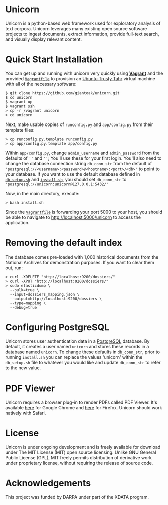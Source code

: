 # Unicorn
Unicorn is a python-based web framework used for exploratory analysis of text corpora.  Unicorn leverages many existing open source software projects to ingest documents, extract information, provide full-text search, and visually display relevant content.

# Quick Start Installation
You can get up and running with unicorn very quickly using [**Vagrant**](https://www.vagrantup.com/) and the provided [`Vagrantfile`](https://github.com/giantoak/unicorn/blob/master/Vagrantfile) to provision an [Ubuntu Trusty Tahr](https://wiki.ubuntu.com/TrustyTahr/ReleaseNotes) virtual machine with all of the necessary software:

```
$ git clone https://github.com/giantoak/unicorn.git
$ cd unicorn
$ vagrant up
$ vagrant ssh
> cp -r /vagrant unicorn
> cd unicorn
```

Next, make usable copies of `runconfig.py` and `app/config.py` from their template files:

```
> cp runconfig.py.template runconfig.py
> cp app/config.py.template app/config.py
```

Within `app/config.py`, change `admin_username` and `admin_password` from the defaults of `''` and `''`; You'll use these for your first login. You'll also need to change the database connection string `db_conn_str` from the default of `'postgresql://<username>:<password>@<hostname>:<port>/<db>'` to point to your database. If you want to use the default database defined in [`db_setup.sh`](https://github.com/giantoak/unicorn/blob/master/db_setup.sh) and [`install.sh`](https://github.com/giantoak/unicorn/blob/master/install.sh), you should set `db_conn_str` to `'postgresql://unicorn:unicorn@127.0.0.1:5432/'`

Now, in the main directory, execute:

```
> bash install.sh
```

Since the [`Vagrantfile`](https://github.com/giantoak/unicorn/blob/master/Vagrantfile) is forwarding your port 5000 to your host, you should be able to navigate to [http://localhost:5000/unicorn](http://localhost:5000/unicorn) to access the application.


# Removing the default index
The database comes pre-loaded with 1,000 historical documents from the National Archives for demonstration purposes. If you want to clear them out, run:

```
> curl -XDELETE "http://localhost:9200/dossiers/"
> curl -XPUT "http://localhost:9200/dossiers/"
> sudo elasticdump \
  --bulk=true \
  --input=dossiers_mapping.json \
  --output=http://localhost:9200/dossiers \
  --type=mapping \
  --debug=true
```

# Configuring PostgreSQL
Unicorn stores user authentication data in a [PostgreSQL](http://www.postgresql.org/) database. By default, it creates a user named `unicorn` and stores these records in a database named `unicorn`. To change these defaults in `db_conn_str`, prior to running `install.sh` you can replace the values 'unicorn' within the `db_setup.sh` file to whatever you would like and update `db_conn_str` to refer to the new value.

# PDF Viewer
Unicorn requires a browser plug-in to render PDFs called PDF Viewer. It's available [here](https://chrome.google.com/webstore/detail/pdf-viewer/oemmndcbldboiebfnladdacbdfmadadm) for Google Chrome and [here](https://addons.mozilla.org/en-US/firefox/addon/pdfjs/) for Firefox. Unicorn should work natively with Safari.


# License
Unicorn is under ongoing development and is freely available for download under The MIT License (MIT) open source licensing. Unlike GNU General Public License (GPL), MIT freely permits distribution of derivative work under proprietary license, without requiring the release of source code.

# Acknowledgements
 This project was funded by DARPA under part of the XDATA program.
